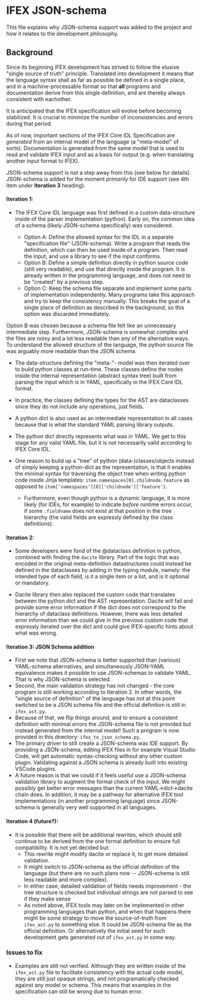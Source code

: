 # IFEX JSON-schema

This file explains why JSON-schema support was added to the project and how it relates to the development philosophy.

## Background

Since its beginning IFEX development has strived to follow the elusive "single source of truth" principle.  Translated into development it means that the language syntax shall as far as possible be defined in a single place, and in a machine-processable format so that **all** programs and documentation derive from this single definition, and are thereby always consistent with eachother.

It is anticipated that the IFEX specification will evolve before becoming stabilized.  It is crucial to minimize the number of inconsistencies and errors during that period.  

As of now, important sections of the IFEX Core IDL Specification are _generated_ from an internal model of the language (a "meta-model" of sorts).  Documentation is generated from the same model that is used to read and validate IFEX input and as a basis for output (e.g. when translating another input format to IFEX).

JSON-schema support is not a step away from this (see below for details).  JSON-schema is added for the moment _primarily_ for IDE support (see 4th item under **Iteration 3** heading).

#### Iteration 1:
- The IFEX Core IDL language was first defined in a custom data-structure inside of the parser implementation (python).  Early on, the common idea of a schema (likely JSON-schema specifically) was considered.

  - Option A: Define the allowed syntax for the IDL in a separate "specification file" (JSON-schema).  Write a program that reads the definition, which can then be used inside of a program.  Then read the input, and use a library to see if the input conforms.
  - Option B: Define a simple definition directly in python source code (still very readable), and use that directly inside the program.  It is already written in the programming language, and does not need to be "created" by a previous step.
  - Option C: Keep the schema file separate and implement some parts of implementation independently.  Many programs take this approach and try to keep the consistency manually.  This breaks the goal of a single place of definition as described in the background, so this option was discarded immediately.

Option B was chosen because a schema file felt like an unnecessary intermediate step.  Furthermore, JSON-schema is somewhat complex and the files are noisy and a lot less readable than any of the alternative ways.  To understand the allowed structure of the language, the python source file was arguably more readable than the JSON schema.

- The data-structure defining the "meta-"- model was then iterated over to build python classes at run-time. These classes define the nodes inside the internal representation (abstract syntax tree) built from parsing the input which is in YAML, specifically in the IFEX Core IDL format.

- In practice, the classes defining the types for the AST are dataclasses since they do not include any operations, just fields.  

- A python dict is also used as an intermediate representation in all cases because that is what the standard YAML parsing library outputs.

- The python dict directly represents what was in YAML.  We get to this stage for any valid YAML file, but it is not necessarily valid according to IFEX Core IDL.

- One reason to build up a "tree" of python (data-)classes/objects instead of simply keeping a python-dict as the representation, is that it enables the minimal syntax for traversing the object tree when writing python code inside Jinja templates:  `item.namespaces[0].childnode.feature` as opposed to `item['namespaces'][0]['childnode']['feature']`.  
  - Furthermore, even though python is a dynamic language, it is more likely (for IDEs, for example) to indicate _before_ runtime errors occur, if some `.fieldname` does not exist at that position in the tree hierarchy (the valid fields are expressly defined by the class definitions).

#### Iteration 2:

- Some developers were fond of the @dataclass definition in python, combined with finding the `dacite` library. Part of the logic that was encoded in the original meta-definition datastructures could instead be defined in the dataclasses by adding in the typing module, namely: the intended type of each field, is it a single item or a list, and is it optional or mandatory. 

- Dacite library then also replaced the custom code that translates between the python dict and the AST representation.  Dacite will fail and provide some error information if the dict does not correspond to the hierarchy of dataclass definitions.  However, there was less detailed error information than we could give in the previous custom code that expressly iterated over the dict and could give IFEX-specific hints about what was wrong.

#### Iteration 3: JSON Schema addition

- First we note that JSON-schema is better supported than (various) YAML-schema alternatives, and simultaneously JSON-YAML equivalence makes it possible to use JSON-schemas to validate YAML. That is why JSON-schema is selected.
- Second, the main validation strategy has not changed - the core program is still working according to Iteration 2.  In other words, the "single source of definition" of the language has _not_ at this point switched to be a JSON schema file and the official definition is still in `ifex_ast.py`.  
- Because of that, we flip things around, and to ensure a consistent definition with minimal errors the JSON-schema file is not provided but instead generated from the internal model!  Such a program is now provided in this directory: `ifex_to_json_schema.py`. 
- The primary driver to still create a JSON-schema was IDE support.  By providing a JSON-schema, editing IFEX files in for example Visual Studio Code, will get automatic syntax-checking without any other custom plugin.  Validating against a JSON schema is already built into existing VSCode plugins.
- A future reason is that we could if it feels useful use a JSON-schema validation library to augment the formal check of the input. We might possibly get better error messages than the current YAML->dict->dacite chain does.  In addition, it may be a pathway for alternative IFEX tool implementations (in another programming language) since JSON-schema is generally very well supported in all languages.

#### Iteration 4 (future?):
- It is possible that there will be additional rewrites, which should still continue to be derived from the one formal definition to ensure full compatibility.  It is not yet decided but:
  - This rewrite might modify dacite or replace it, to get more detailed validation.
  - It might switch to JSON-schema as the official definition of the language (but there are no such plans now -- JSON-schema is still less readable and more complex).
  - In either case, detailed validation of fields needs improvement - the tree structure is checked but individual strings are not parsed to see if they make sense
  - As noted above, IFEX tools may later on be implemented in other programming languages than python, and when that happens there might be some strategy to move the source-of-truth from `ifex_ast.py` to something else.  It could be JSON-schema file as the official definition.  Or alternatively the initial seed for such development gets generated out of `ifex_ast.py` in some way.

### Issues to fix

- Examples are still not verified.  Although they are written inside of the `ifex_ast.py` file to facilitate consistency with the actual code model, they are still just opaque strings, and not programatically checked against any model or schema.  This means that examples in the specification can still be wrong due to human error.

